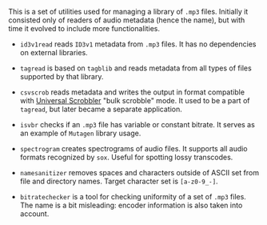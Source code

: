 This is a set of utilities used for managing a library of `.mp3` files.
Initially it consisted only of readers of audio metadata (hence the name),
but with time it evolved to include more functionalities.

* `id3v1read` reads `ID3v1` metadata from `.mp3` files. It has no dependencies
  on external libraries.

* `tagread` is based on `tagblib` and reads metadata from all types of files
  supported by that library.

* `csvscrob` reads metadata and writes the output in format compatible with
  [Universal Scrobbler](http://universalscrobbler.com) "bulk scrobble" mode.
  It used to be a part of `tagread`, but later became a separate application.

* `isvbr` checks if an `.mp3` file has variable or constant bitrate. It serves
  as an example of `Mutagen` library usage.

* `spectrogram` creates spectrograms of audio files. It supports all audio formats
  recognized by `sox`. Useful for spotting lossy transcodes.

* `namesanitizer` removes spaces and characters outside of ASCII set from file
  and directory names. Target character set is `[a-z0-9_-]`.

* `bitratechecker` is a tool for checking uniformity of a set of `.mp3` files.
  The name is a bit misleading: encoder information is also taken into account.
